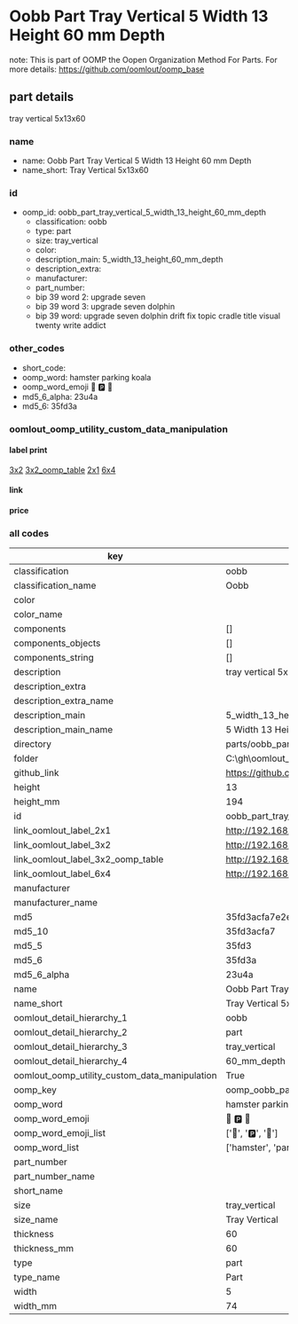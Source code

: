 # Oobb Part Tray Vertical 5 Width 13 Height 60 mm Depth  

note: This is part of OOMP the Oopen Organization Method For Parts. For more details: https://github.com/oomlout/oomp_base

##  part details
  



tray vertical 5x13x60



### name
* name: Oobb Part Tray Vertical 5 Width 13 Height 60 mm Depth
* name_short: Tray Vertical 5x13x60 
### id
* oomp_id: oobb_part_tray_vertical_5_width_13_height_60_mm_depth
  * classification: oobb
  * type: part
  * size: tray_vertical
  * color: 
  * description_main: 5_width_13_height_60_mm_depth
  * description_extra: 
  * manufacturer: 
  * part_number: 
  * bip 39 word 2: upgrade seven
  * bip 39 word 3: upgrade seven dolphin
  * bip 39 word: upgrade seven dolphin drift fix topic cradle title visual twenty write addict

### other_codes
* short_code: 
* oomp_word: hamster parking koala
* oomp_word_emoji :hamster: :parking: :koala:
* md5_6_alpha: 23u4a
* md5_6: 35fd3a






### oomlout_oomp_utility_custom_data_manipulation
#### label print
[3x2](http://192.168.1.245:1112/?label=oomp%2023u4a)
[3x2_oomp_table](http://192.168.1.108:1112/?label=oomp%2023u4a)
[2x1](http://192.168.1.242:1112/?label=oomp%2023u4a)
[6x4](http://192.168.1.55:1112/?label=oomp%2023u4a)    

#### link

                              

#### price







### all codes 
| key | value |  
| --- | --- |  
| classification | oobb |  
| classification_name | Oobb |  
| color |  |  
| color_name |  |  
| components | [] |  
| components_objects | [] |  
| components_string | [] |  
| description | tray vertical 5x13x60 |  
| description_extra |  |  
| description_extra_name |  |  
| description_main | 5_width_13_height_60_mm_depth |  
| description_main_name | 5 Width 13 Height 60 mm Depth |  
| directory | parts/oobb_part_tray_vertical_5_width_13_height_60_mm_depth |  
| folder | C:\gh\oomlout_oobb_version_4_generated_parts\parts\oobb_part_tray_vertical_5_width_13_height_60_mm_depth |  
| github_link | https://github.com/oomlout/oomlout_oomp_part_src/tree/main/parts/oobb_part_tray_vertical_5_width_13_height_60_mm_depth |  
| height | 13 |  
| height_mm | 194 |  
| id | oobb_part_tray_vertical_5_width_13_height_60_mm_depth |  
| link_oomlout_label_2x1 | http://192.168.1.242:1112/?label=oomp%2023u4a |  
| link_oomlout_label_3x2 | http://192.168.1.245:1112/?label=oomp%2023u4a |  
| link_oomlout_label_3x2_oomp_table | http://192.168.1.108:1112/?label=oomp%2023u4a |  
| link_oomlout_label_6x4 | http://192.168.1.55:1112/?label=oomp%2023u4a |  
| manufacturer |  |  
| manufacturer_name |  |  
| md5 | 35fd3acfa7e2e63f942c042c81b12f75 |  
| md5_10 | 35fd3acfa7 |  
| md5_5 | 35fd3 |  
| md5_6 | 35fd3a |  
| md5_6_alpha | 23u4a |  
| name | Oobb Part Tray Vertical 5 Width 13 Height 60 mm Depth |  
| name_short | Tray Vertical 5x13x60  |  
| oomlout_detail_hierarchy_1 | oobb |  
| oomlout_detail_hierarchy_2 | part |  
| oomlout_detail_hierarchy_3 | tray_vertical |  
| oomlout_detail_hierarchy_4 | 60_mm_depth |  
| oomlout_oomp_utility_custom_data_manipulation | True |  
| oomp_key | oomp_oobb_part_tray_vertical_5_width_13_height_60_mm_depth |  
| oomp_word | hamster parking koala |  
| oomp_word_emoji | :hamster: :parking: :koala: |  
| oomp_word_emoji_list | [':hamster:', ':parking:', ':koala:'] |  
| oomp_word_list | ['hamster', 'parking', 'koala'] |  
| part_number |  |  
| part_number_name |  |  
| short_name |  |  
| size | tray_vertical |  
| size_name | Tray Vertical |  
| thickness | 60 |  
| thickness_mm | 60 |  
| type | part |  
| type_name | Part |  
| width | 5 |  
| width_mm | 74 |  
